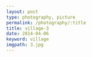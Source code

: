 ```yaml
---
layout: post
type: photography, picture
permalink: /photography/:title
title: village-3
date: 2014-04-06
keyword: village
imgpath: 3.jpg
---
```



